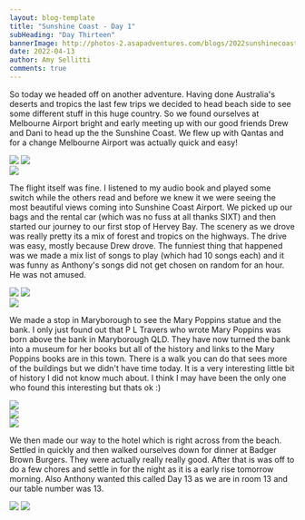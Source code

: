 ```yaml
---
layout: blog-template
title: "Sunshine Coast - Day 1"
subHeading: "Day Thirteen"
bannerImage: http://photos-2.asapadventures.com/blogs/2022sunshinecoast/2022-04-13/PXL_20220413_001929174.MP.jpg_compressed.JPEG
date: 2022-04-13
author: Amy Sellitti
comments: true
---
```


So today we headed off on another adventure. Having done Australia's deserts and tropics the last few trips we decided to head beach side to see some different stuff in this huge country. So we found ourselves at Melbourne Airport bright and early meeting up with our good friends Drew and Dani to head up the the Sunshine Coast. We flew up with Qantas and for a change Melbourne Airport was actually quick and easy!

<div class="grid-2c">
  <img src="http://photos-2.asapadventures.com/blogs/2022sunshinecoast/2022-04-13/PXL_20220413_001929174.MP.jpg_compressed.JPEG"/>
  <img src="http://photos-2.asapadventures.com/blogs/2022sunshinecoast/2022-04-13/PXL_20220413_010121204.MP.jpg_compressed.JPEG"/>
</div>
<div class="center-image"><img src="http://photos-2.asapadventures.com/blogs/2022sunshinecoast/2022-04-13/PXL_20220413_014050652.jpg_compressed.JPEG" /></div>

The flight itself was fine. I listened to my audio book and played some switch while the others read and before we knew it we were seeing the most beautiful views coming into Sunshine Coast Airport. We picked up our bags and the rental car (which was no fuss at all thanks SIXT) and then started our journey to our first stop of Hervey Bay. The scenery as we drove was really pretty its a mix of forest and tropics on the highways. The drive was easy, mostly because Drew drove. The funniest thing that happened was we made a mix list of songs to play (which had 10 songs each) and it was funny as Anthony's songs did not get chosen on random for an hour. He was not amused.

<div class="grid-2c">
  <img src="http://photos-2.asapadventures.com/blogs/2022sunshinecoast/2022-04-13/PXL_20220413_023709556.jpg_compressed.JPEG"/>
  <img src="http://photos-2.asapadventures.com/blogs/2022sunshinecoast/2022-04-13/PXL_20220413_034129971.jpg_compressed.JPEG"/>
</div>
<div class="center-image"><img src="http://photos-2.asapadventures.com/blogs/2022sunshinecoast/2022-04-13/PXL_20220413_043551007.jpg_compressed.JPEG" /></div>

We made a stop in Maryborough to see the Mary Poppins statue and the bank. I only just found out that P L Travers who wrote Mary Poppins was born above the bank in Maryborough QLD. They have now turned the bank into a museum for her books but all of the history and links to the Mary Poppins books are in this town. There is a walk you can do that sees more of the buildings but we didn't have time today. It is a very interesting little bit of history I did not know much about. I think I may have been the only one who found this interesting but thats ok :)

<div class="center-image"><img src="http://photos-2.asapadventures.com/blogs/2022sunshinecoast/2022-04-13/PXL_20220413_070607853.jpg_compressed.JPEG" /></div>
<div class="center-image"><img src="http://photos-2.asapadventures.com/blogs/2022sunshinecoast/2022-04-13/PXL_20220413_070629169.MP.jpg_compressed.JPEG" /></div>
<div class="center-image"><img src="http://photos-2.asapadventures.com/blogs/2022sunshinecoast/2022-04-13/PXL_20220413_070827068.jpg_compressed.JPEG" /></div>

We then made our way to the hotel which is right across from the beach. Settled in quickly and then walked ourselves down for dinner at Badger Brown Burgers. They were actually really really good. After that is was off to do a few chores and settle in for the night as it is a early rise tomorrow morning. Also Anthony wanted this called Day 13 as we are in room 13 and our table number was 13.

<div class="grid-2c">
  <img src="http://photos-2.asapadventures.com/blogs/2022sunshinecoast/2022-04-13/PXL_20220413_082524135.MP.jpg_compressed.JPEG"/>
  <img src="http://photos-2.asapadventures.com/blogs/2022sunshinecoast/2022-04-13/PXL_20220413_084314823.jpg_compressed.JPEG"/>
</div>
